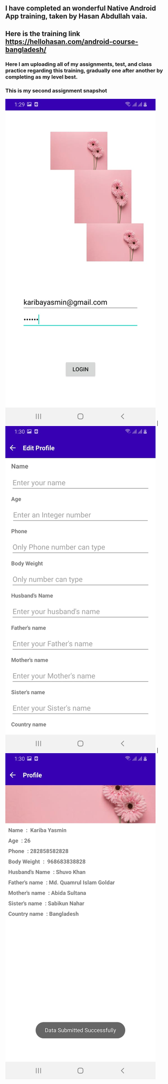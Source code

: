 ## I have completed an wonderful Native Android App training, taken by Hasan Abdullah vaia.
## Here is the training link https://hellohasan.com/android-course-bangladesh/
### Here I am uploading all of my assignments, test, and class practice regarding this training, gradually one after another by completing as my level best.

### This is my second assignment snapshot
![](assets/LoginPage.jpeg) | ![](assets/EditProfilePage.jpeg) | ![](assets/ProfilePage.jpeg)


